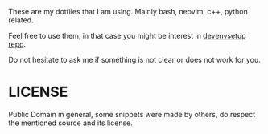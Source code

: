These are my dotfiles that I am using. Mainly bash, neovim, c++, python related.

Feel free to use them, in that case you might be interest in [devenvsetup repo](https://github.com/janwaltl/devenvsetup).

Do not hesitate to ask me if something is not clear or does not work for you.

# LICENSE
Public Domain in general, some snippets were made by others, do respect the mentioned source and its license.

